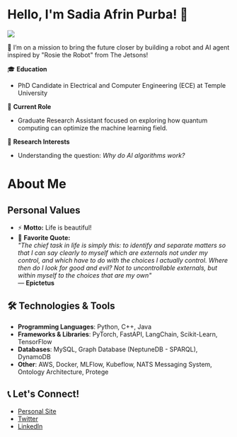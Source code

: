 # Hello, I'm Sadia Afrin Purba! 👋

![](https://komarev.com/ghpvc/?username=SadiaAfrinPurba&color=green) <!-- This will show the number of profile views -->

🚀 I’m on a mission to bring the future closer by building a robot and AI agent inspired by "Rosie the Robot" from The Jetsons! 

🎓 **Education**  
- PhD Candidate in Electrical and Computer Engineering (ECE) at Temple University 

🔬 **Current Role**  
- Graduate Research Assistant focused on exploring how quantum computing can optimize the machine learning field.  

🤔 **Research Interests**  
- Understanding the question: *Why do AI algorithms work?*  

# About Me

## Personal Values
- ⚡ **Motto:** Life is beautiful! 
- 📖 **Favorite Quote:**  
  *"The chief task in life is simply this: to identify and separate matters so that I can say clearly to myself which are externals not under my control, and which have to do with the choices I actually control. Where then do I look for good and evil? Not to uncontrollable externals, but within myself to the choices that are my own"*  
  — **Epictetus**


## 🛠️ Technologies & Tools

- **Programming Languages**: Python, C++, Java
- **Frameworks & Libraries**: PyTorch, FastAPI, LangChain, Scikit-Learn, TensorFlow
- **Databases**: MySQL, Graph Database (NeptuneDB - SPARQL), DynamoDB
- **Other**: AWS, Docker, MLFlow, Kubeflow, NATS Messaging System, Ontology Architecture, Protege

## 📞 Let's Connect!

- [Personal Site](https://sadiaafrinpurba.github.io/)
- [Twitter](https://twitter.com/sadiaafrinpurba)
- [LinkedIn](https://www.linkedin.com/in/sadia-afrin-purba/)
